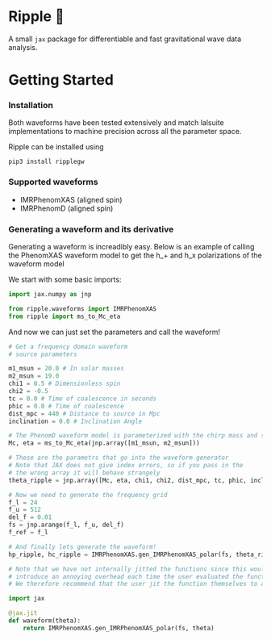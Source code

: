 # Ripple :ocean:

A small `jax` package for differentiable and fast gravitational wave data analysis.

# Getting Started

### Installation

Both waveforms have been tested extensively and match lalsuite implementations to machine precision across all the parameter space. 

Ripple can be installed using 

```
pip3 install ripplegw
```

### Supported waveforms

- IMRPhenomXAS (aligned spin)
- IMRPhenomD (aligned spin)

### Generating a waveform and its derivative

Generating a waveform is increadibly easy. Below is an example of calling the PhenomXAS waveform model
to get the h_+ and h_x polarizations of the waveform model

We start with some basic imports:

```python
import jax.numpy as jnp

from ripple.waveforms import IMRPhenomXAS
from ripple import ms_to_Mc_eta
```

And now we can just set the parameters and call the waveform!

```python
# Get a frequency domain waveform
# source parameters

m1_msun = 20.0 # In solar masses
m2_msun = 19.0
chi1 = 0.5 # Dimensionless spin
chi2 = -0.5
tc = 0.0 # Time of coalescence in seconds
phic = 0.0 # Time of coalescence
dist_mpc = 440 # Distance to source in Mpc
inclination = 0.0 # Inclination Angle

# The PhenomD waveform model is parameterized with the chirp mass and symmetric mass ratio
Mc, eta = ms_to_Mc_eta(jnp.array([m1_msun, m2_msun]))

# These are the parametrs that go into the waveform generator
# Note that JAX does not give index errors, so if you pass in the
# the wrong array it will behave strangely
theta_ripple = jnp.array([Mc, eta, chi1, chi2, dist_mpc, tc, phic, inclination])

# Now we need to generate the frequency grid
f_l = 24
f_u = 512
del_f = 0.01
fs = jnp.arange(f_l, f_u, del_f)
f_ref = f_l

# And finally lets generate the waveform!
hp_ripple, hc_ripple = IMRPhenomXAS.gen_IMRPhenomXAS_polar(fs, theta_ripple, f_ref)

# Note that we have not internally jitted the functions since this would
# introduce an annoying overhead each time the user evaluated the function with a different length frequency array
# We therefore recommend that the user jit the function themselves to accelerate evaluations. For example:

import jax

@jax.jit
def waveform(theta):
    return IMRPhenomXAS.gen_IMRPhenomXAS_polar(fs, theta)
```



